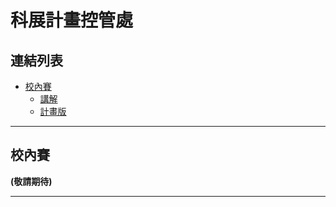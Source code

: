 # 科展計畫控管處

## 連結列表

  * [校內賽](https://github.com/Andrew-Source/School-Science-Research/tree/school)
    * [講解](#校內賽)
    * [計畫版](https://github.com/Andrew-Source/School-Science-Research/projects/1)

---

## 校內賽

**(敬請期待)**

---
